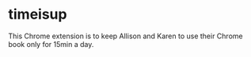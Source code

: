 # timeisup

This Chrome extension is to keep Allison and Karen to use their Chrome book only for 15min a day. 

